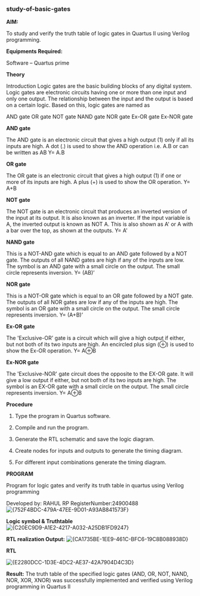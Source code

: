 ### study-of-basic-gates

**AIM:** 

To study and verify the truth table of logic gates in Quartus II using Verilog programming.

**Equipments Required:**

Software – Quartus prime 

**Theory**

Introduction Logic gates are the basic building blocks of any digital system. Logic gates are electronic circuits having one or more than one input and only one output. The relationship between the input and the output is based on a certain logic. Based on this, logic gates are named as

AND gate OR gate NOT gate NAND gate NOR gate Ex-OR gate Ex-NOR gate

**AND gate**

The AND gate is an electronic circuit that gives a high output (1) only if all its inputs are high. A dot (.) is used to show the AND operation i.e. A.B or can be written as AB
Y= A.B

**OR gate** 

The OR gate is an electronic circuit that gives a high output (1) if one or more of its inputs are high. A plus (+) is used to show the OR operation.
Y= A+B

**NOT gate**

The NOT gate is an electronic circuit that produces an inverted version of the input at its output. It is also known as an inverter. If the input variable is A, the inverted output is known as NOT A. This is also shown as A' or A with a bar over the top, as shown at the outputs.
Y= A'

**NAND gate**

This is a NOT-AND gate which is equal to an AND gate followed by a NOT gate. The outputs of all NAND gates are high if any of the inputs are low. The symbol is an AND gate with a small circle on the output. The small circle represents inversion.
Y= (AB)’

**NOR gate**

This is a NOT-OR gate which is equal to an OR gate followed by a NOT gate. The outputs of all NOR gates are low if any of the inputs are high. The symbol is an OR gate with a small circle on the output. The small circle represents inversion.
Y= (A+B)’

**Ex-OR gate**

The 'Exclusive-OR' gate is a circuit which will give a high output if either, but not both of its two inputs are high. An encircled plus sign (⊕) is used to show the Ex-OR operation.
Y= A⊕B

**Ex-NOR gate**

The 'Exclusive-NOR' gate circuit does the opposite to the EX-OR gate. It will give a low output if either, but not both of its two inputs are high. The symbol is an EX-OR gate with a small circle on the output. The small circle represents inversion.
Y= A⊕B

**Procedure** 

1.	Type the program in Quartus software.

2.	Compile and run the program.

3.	Generate the RTL schematic and save the logic diagram.

4.	Create nodes for inputs and outputs to generate the timing diagram.

5.	For different input combinations generate the timing diagram.


**PROGRAM**

Program for logic gates and verify its truth table in quartus using Verilog programming

 Developed by: RAHUL RP
 RegisterNumber:24900488 
 ![{752F4BDC-479A-47EE-9D01-A93AB841573F}](https://github.com/user-attachments/assets/55ff7dcd-db6e-4642-9017-e56cf28728a9)

**Logic symbol & Truthtable**
![{C20EC9D9-A1E2-4217-A032-A25DB1FD9247}](https://github.com/user-attachments/assets/db8d1672-309a-4fe4-8889-ca2b4c502c14)

**RTL realization Output:**
![{CA1735BE-1EE9-461C-BFC6-19C8B088938D}](https://github.com/user-attachments/assets/99c52ee1-c2b3-4fda-9e7d-e1280e1d1566)


**RTL**

![{E2280DCC-1D3E-4DC2-AE37-42A7904D4C3D}](https://github.com/user-attachments/assets/7f59d758-f4ef-41fb-950d-947ad82f278b)


**Result:**
 The truth table of the specified logic gates (AND, OR, NOT, NAND, NOR, XOR, XNOR)
 was successfully implemented and verified using Verilog programming in Quartus II

